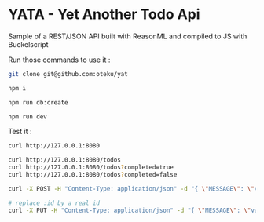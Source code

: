 # YATA - Yet Another Todo Api

Sample of a REST/JSON API built with ReasonML and compiled to JS with Buckelscript

Run those commands to use it :

```sh
git clone git@github.com:oteku/yat

npm i

npm run db:create

npm run dev
```

Test it :

```sh
curl http://127.0.0.1:8080

curl http://127.0.0.1:8080/todos
curl http://127.0.0.1:8080/todos?completed=true
curl http://127.0.0.1:8080/todos?completed=false

curl -X POST -H "Content-Type: application/json" -d "{ \"MESSAGE\": \"value1\" }" http://127.0.0.1:8080/todos

# replace :id by a real id
curl -X PUT -H "Content-Type: application/json" -d "{ \"MESSAGE\": \"value1\", \"COMPLETED\": true }" http://127.0.0.1:8080/todos/:id
```
